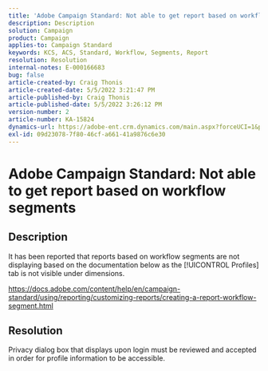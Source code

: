 ```yaml
---
title: 'Adobe Campaign Standard: Not able to get report based on workflow segments'
description: Description
solution: Campaign
product: Campaign
applies-to: Campaign Standard
keywords: KCS, ACS, Standard, Workflow, Segments, Report
resolution: Resolution
internal-notes: E-000166683
bug: false
article-created-by: Craig Thonis
article-created-date: 5/5/2022 3:21:47 PM
article-published-by: Craig Thonis
article-published-date: 5/5/2022 3:26:12 PM
version-number: 2
article-number: KA-15824
dynamics-url: https://adobe-ent.crm.dynamics.com/main.aspx?forceUCI=1&pagetype=entityrecord&etn=knowledgearticle&id=9599cb0f-87cc-ec11-a7b5-6045bd00d995
exl-id: 09d23078-7f80-46cf-a661-41a9876c6e30
---
```

# Adobe Campaign Standard: Not able to get report based on workflow segments

## Description


It has been reported that reports based on workflow segments are not displaying based on the documentation below as the [!UICONTROL Profiles] tab is not visible under dimensions.

https://docs.adobe.com/content/help/en/campaign-standard/using/reporting/customizing-reports/creating-a-report-workflow-segment.html


## Resolution


Privacy dialog box that displays upon login must be reviewed and accepted in order for profile information to be accessible.

